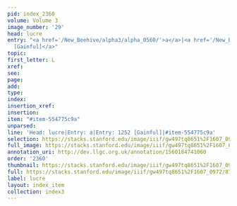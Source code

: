 ```yaml
---
pid: index_2360
volume: Volume 3
image_number: '29'
head: lucre
entry: "<a href='/New_Beehive/alpha3/alpha_0560/'>a</a>|<a href='/New_Beehive/toc_vol2/toc2_244/'>1252
  [Gainful]</a>"
topic: 
first_letter: L
xref: 
see: 
page: 
add: 
type: 
index: 
insertion_xref: 
insertion: 
item: "#item-554775c9a"
unparsed: 
line: 'Head: lucre|Entry: a|Entry: 1252 [Gainful]|#item-554775c9a'
selection: https://stacks.stanford.edu/image/iiif/gw497tq8651%2F1607_0972/875,254,451,143/full/0/default.jpg
full_image: https://stacks.stanford.edu/image/iiif/gw497tq8651%2F1607_0972/full/full/0/default.jpg
annotation_uri: http://dev.llgc.org.uk/annotation/1560184741060
order: '2360'
thumbnail: https://stacks.stanford.edu/image/iiif/gw497tq8651%2F1607_0972/875,254,451,143/150,/0/default.jpg
full: https://stacks.stanford.edu/image/iiif/gw497tq8651%2F1607_0972/875,254,451,143/full/0/default.jpg
label: lucre
layout: index_item
collection: index3
---
```

